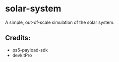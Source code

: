 # solar-system

A simple, out-of-scale simulation of the solar system.

## Credits:

- ps5-payload-sdk 
- devkitPro
